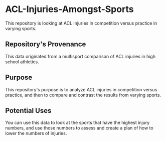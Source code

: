 # ACL-Injuries-Amongst-Sports
This repository is looking at ACL injuries in competition versus practice in varying sports.
## Repository's Provenance
This data originated from a multisport comparison of ACL injuries in high school athletics.
## Purpose
This repository's purpose is to analyze ACL injuries in competition versus practice, and then to compare and contrast the results from varying sports. 
## Potential Uses
You can use this data to look at the sports that have the highest injury numbers, and use those numbers to assess and create a plan of how to lower the numbers of injuries.

